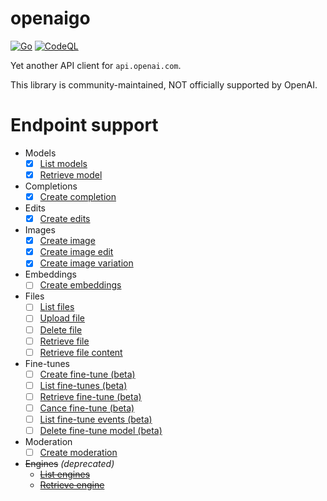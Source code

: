 # openaigo

[![Go](https://github.com/otiai10/openaigo/actions/workflows/go.yml/badge.svg)](https://github.com/otiai10/openaigo/actions/workflows/go.yml)
[![CodeQL](https://github.com/otiai10/openaigo/actions/workflows/codeql-analysis.yml/badge.svg)](https://github.com/otiai10/openaigo/actions/workflows/codeql-analysis.yml)

Yet another API client for `api.openai.com`.

This library is community-maintained, NOT officially supported by OpenAI.

# Endpoint support

- Models
  - [x] [List models](https://beta.openai.com/docs/api-reference/models/list)
  - [x] [Retrieve model](https://beta.openai.com/docs/api-reference/models/retrieve)
- Completions
  - [x] [Create completion](https://beta.openai.com/docs/api-reference/completions/create)
- Edits
  - [x] [Create edits](https://beta.openai.com/docs/api-reference/edits/create)
- Images
  - [x] [Create image](https://beta.openai.com/docs/api-reference/images/create)
  - [x] [Create image edit](https://beta.openai.com/docs/api-reference/images/create-edit)
  - [x] [Create image variation](https://beta.openai.com/docs/api-reference/images/create-variation)
- Embeddings
  - [ ] [Create embeddings](https://beta.openai.com/docs/api-reference/embeddings/create)
- Files
  - [ ] [List files](https://beta.openai.com/docs/api-reference/files/list)
  - [ ] [Upload file](https://beta.openai.com/docs/api-reference/files/upload)
  - [ ] [Delete file](https://beta.openai.com/docs/api-reference/files/delete)
  - [ ] [Retrieve file](https://beta.openai.com/docs/api-reference/files/retrieve)
  - [ ] [Retrieve file content](https://beta.openai.com/docs/api-reference/files/retrieve-content)
- Fine-tunes
  - [ ] [Create fine-tune (beta)](https://beta.openai.com/docs/api-reference/fine-tunes/create)
  - [ ] [List fine-tunes (beta)](https://beta.openai.com/docs/api-reference/fine-tunes/list)
  - [ ] [Retrieve fine-tune (beta)](https://beta.openai.com/docs/api-reference/fine-tunes/retrieve)
  - [ ] [Cance fine-tune (beta)](https://beta.openai.com/docs/api-reference/fine-tunes/cancel)
  - [ ] [List fine-tune events (beta)](https://beta.openai.com/docs/api-reference/fine-tunes/events)
  - [ ] [Delete fine-tune model (beta)](https://beta.openai.com/docs/api-reference/fine-tunes/delete-model)
- Moderation
  - [ ] [Create moderation](https://beta.openai.com/docs/api-reference/moderations/create)
- ~~Engines~~ *(deprecated)*
  - ~~[List engines](https://beta.openai.com/docs/api-reference/engines/list)~~
  - ~~[Retrieve engine](https://beta.openai.com/docs/api-reference/engines/retrieve)~~
